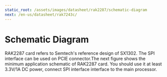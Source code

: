 ```yaml
---
static_root: /assets/images/datasheet/rak2287/schematic-diagram
next: /en-us/datasheet/rak7243c/
---
```


# Schematic Diagram

RAK2287 card refers to Semtech's reference design of SX1302. The SPI interface can be used on PCIE connector.The next figure shows the minimum application schematic of RAK2287 card. You should use it at least 3.3V/1A DC power, connect SPI interface interface to the main processor. 

<rk-img
  :src="`${$frontmatter.static_root}/gpvh8ltdwzxkureac6jq.jpg`"
  width="100%"
  figure-number="1"
  caption="Schematic Diagram of RAK2287"
/>
